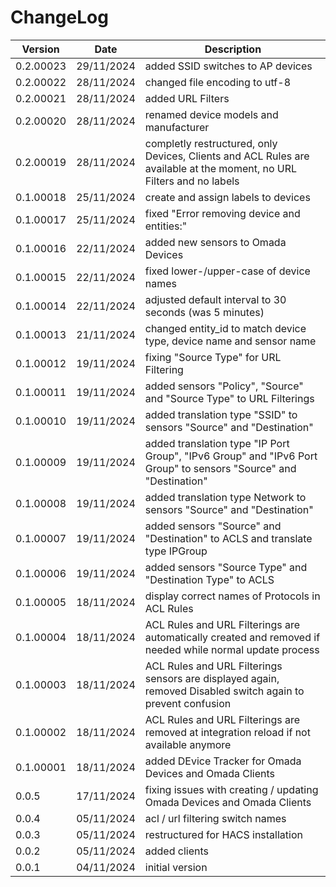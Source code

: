 # ChangeLog

| Version | Date | Description |
| --- | --- | --- |
| 0.2.00023 | 29/11/2024 | added SSID switches to AP devices |
| 0.2.00022 | 28/11/2024 | changed file encoding to utf-8 |
| 0.2.00021 | 28/11/2024 | added URL Filters |
| 0.2.00020 | 28/11/2024 | renamed device models and manufacturer |
| 0.2.00019 | 28/11/2024 | completly restructured, only Devices, Clients and ACL Rules are available at the moment, no URL Filters and no labels |
| 0.1.00018 | 25/11/2024 | create and assign labels to devices |
| 0.1.00017 | 25/11/2024 | fixed "Error removing device and entities:" |
| 0.1.00016 | 22/11/2024 | added new sensors to Omada Devices |
| 0.1.00015 | 22/11/2024 | fixed lower-/upper-case of device names |
| 0.1.00014 | 22/11/2024 | adjusted default interval to 30 seconds (was 5 minutes) |
| 0.1.00013 | 21/11/2024 | changed entity_id to match device type, device name and sensor name |
| 0.1.00012 | 19/11/2024 | fixing "Source Type" for URL Filtering |
| 0.1.00011 | 19/11/2024 | added sensors "Policy", "Source" and "Source Type" to URL Filterings |
| 0.1.00010 | 19/11/2024 | added translation type "SSID" to sensors "Source" and "Destination" |
| 0.1.00009 | 19/11/2024 | added translation type "IP Port Group", "IPv6 Group" and "IPv6 Port Group" to sensors "Source" and "Destination" |
| 0.1.00008 | 19/11/2024 | added translation type Network to sensors "Source" and "Destination" |
| 0.1.00007 | 19/11/2024 | added sensors "Source" and "Destination" to ACLS and translate type IPGroup |
| 0.1.00006 | 19/11/2024 | added sensors "Source Type" and "Destination Type" to ACLS |
| 0.1.00005 | 18/11/2024 | display correct names of Protocols in ACL Rules |
| 0.1.00004 | 18/11/2024 | ACL Rules and URL Filterings are automatically created and removed if needed while normal update process |
| 0.1.00003 | 18/11/2024 | ACL Rules and URL Filterings sensors are displayed again, removed Disabled switch again to prevent confusion |
| 0.1.00002 | 18/11/2024 | ACL Rules and URL Filterings are removed at integration reload if not available anymore |
| 0.1.00001 | 18/11/2024 | added DEvice Tracker for Omada Devices and Omada Clients |
| 0.0.5 | 17/11/2024 | fixing issues with creating / updating Omada Devices and Omada Clients |
| 0.0.4 | 05/11/2024 | acl / url filtering switch names |
| 0.0.3 | 05/11/2024 | restructured for HACS installation |
| 0.0.2 | 05/11/2024 | added clients |
| 0.0.1 | 04/11/2024 | initial version |
